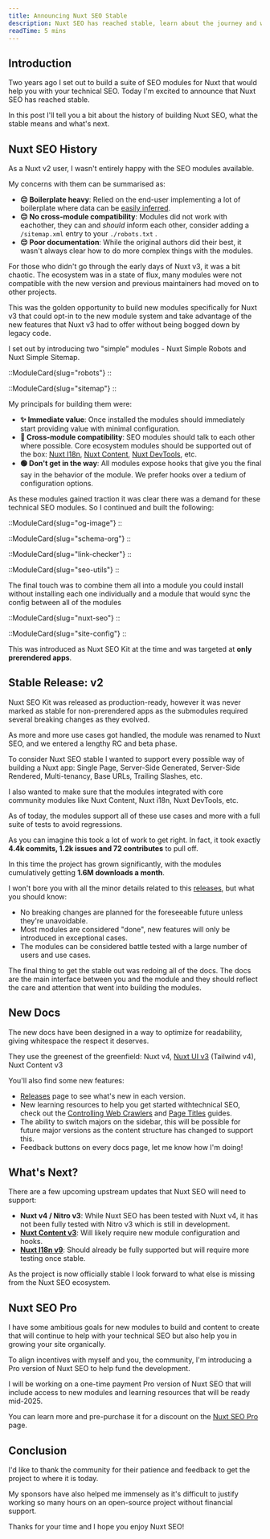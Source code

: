 ```yaml
---
title: Announcing Nuxt SEO Stable
description: Nuxt SEO has reached stable, learn about the journey and what's next.
readTime: 5 mins
---
```


## Introduction

Two years ago I set out to build a suite of SEO modules for Nuxt that would help you with your technical SEO. Today
I'm excited to announce that Nuxt SEO has reached stable.

In this post I'll tell you a bit about the history of building Nuxt SEO, what the stable means and what's next.

## Nuxt SEO History

As a Nuxt v2 user, I wasn't entirely happy with the SEO modules available.

My concerns with them can be summarised as:
- **😔 Boilerplate heavy**: Relied on the end-user implementing a lot of boilerplate where data can be [easily inferred](/docs/sitemap/guides/data-sources).
- **😔 No cross-module compatibility**: Modules did not work with eachother, they can and _should_ inform each other, consider adding a `/sitemap.xml` entry to your `./robots.txt` .
- **😔 Poor documentation**: While the original authors did their best, it wasn't always clear how to do more complex things with the modules.

For those who didn't go through the early days of Nuxt v3, it was a bit chaotic. The ecosystem was in a state of flux, many modules were not compatible with the new version
and previous maintainers had moved on to other projects.

This was the golden opportunity to build new modules specifically for Nuxt v3 that could opt-in to the new module system
and take advantage of the new features that Nuxt v3 had to offer without being bogged down by legacy code.

I set out by introducing two "simple" modules - Nuxt Simple Robots and Nuxt Simple Sitemap.

<div class="grid grid-cols-2 gap-5">

::ModuleCard{slug="robots"}
::

::ModuleCard{slug="sitemap"}
::

</div>

My principals for building them were:
- **✨ Immediate value**: Once installed the modules should immediately start providing value with minimal configuration.
- **🔄 Cross-module compatibility**: SEO modules should talk to each other where possible. Core ecosystem modules should be supported
  out of the box: [Nuxt I18n](https://i18n.nuxtjs.org/), [Nuxt Content](https://content.nuxt.com/), [Nuxt DevTools](https://devtools.nuxt.com/), etc.
- **🟢 Don't get in the way**: All modules expose hooks that give you the final say in the behavior of the module. We prefer hooks over a tedium of configuration options.

As these modules gained traction it was clear there was a demand for these technical SEO modules. So I continued and built the following:

<div class="grid grid-cols-2 gap-5">

::ModuleCard{slug="og-image"}
::

::ModuleCard{slug="schema-org"}
::

::ModuleCard{slug="link-checker"}
::

::ModuleCard{slug="seo-utils"}
::

</div>

The final touch was to combine them all into a module you could install without installing each one individually
and a module that would sync the config between all of the modules

<div class="grid grid-cols-2 gap-5">

::ModuleCard{slug="nuxt-seo"}
::

::ModuleCard{slug="site-config"}
::

</div>

This was introduced as Nuxt SEO Kit at the time and was targeted at **only prerendered apps**.

## Stable Release: v2

Nuxt SEO Kit was released as production-ready, however it was never marked as stable for non-prerendered apps as the submodules
required several breaking changes as they evolved.

As more and more use cases got handled, the module was renamed to Nuxt SEO, and we entered a lengthy RC and beta phase.

To consider Nuxt SEO stable I wanted to support every possible way of building a Nuxt app:
Single Page, Server-Side Generated, Server-Side Rendered, Multi-tenancy, Base URLs, Trailing Slashes, etc.

I also wanted to make sure that the modules integrated with core community modules like Nuxt Content, Nuxt i18n, Nuxt DevTools, etc.

As of today, the modules support all of these use cases and more with a full suite of tests to avoid regressions.

As you can imagine this took a lot of work to get right. In fact, it took exactly
**4.4k commits, 1.2k issues and 72 contributes** to pull off.

In this time the project has grown significantly, with the modules cumulatively getting **1.6M downloads a month**.

I won't bore you with all the minor details related to this [releases](/releases), but what you should know:
- No breaking changes are planned for the foreseeable future unless they're unavoidable.
- Most modules are considered "done", new features will only be introduced in exceptional cases.
- The modules can be considered battle tested with a large number of users and use cases.

The final thing to get the stable out was redoing all of the docs. The docs are the main interface between you and the module
and they should reflect the care and attention that went into building the modules.

## New Docs

The new docs have been designed in a way to optimize for readability, giving whitespace the respect it deserves.

They use the greenest of the greenfield: Nuxt v4, [Nuxt UI v3](https://ui3.nuxt.dev/) (Tailwind v4), Nuxt Content v3

You'll also find some new features:
- [Releases](/releases) page to see what's new in each version.
- New learning resources to help you get started withtechnical SEO, check out the [Controlling Web Crawlers](learn/controlling-crawlers) and [Page Titles](/learn/mastering-meta/titles) guides.
- The ability to switch majors on the sidebar, this will be possible for future major versions as the content structure has changed to support this.
- Feedback buttons on every docs page, let me know how I'm doing!

## What's Next?

There are a few upcoming upstream updates that Nuxt SEO will need to support:

- **Nuxt v4 / Nitro v3**: While Nuxt SEO has been tested with Nuxt v4, it has not been fully tested with Nitro v3 which is still in development.
- **[Nuxt Content v3](https://content3.nuxt.dev/)**: Will likely require new module configuration and hooks.
- **[Nuxt I18n v9](https://i18n.nuxtjs.org/docs/v9/guide/breaking-changes-in-v9)**: Should already be fully supported but will require more testing once stable.

As the project is now officially stable I look forward to what else is missing from the Nuxt SEO ecosystem.

## Nuxt SEO Pro

I have some ambitious goals for new modules to build and content to create that will continue to help with your technical SEO but
also help you in growing your site organically.

To align incentives with myself and you, the community, I'm introducing a Pro version of Nuxt SEO to help fund the development.

I will be working on a one-time payment Pro version of Nuxt SEO that will include access to new modules and learning resources
that will be ready mid-2025.

You can learn more and pre-purchase it for a discount on the [Nuxt SEO Pro](/pro) page.

## Conclusion

I'd like to thank the community for their patience and feedback to get the project to where it is today.

My sponsors have also helped me immensely as it's difficult to justify working so many hours on an open-source project without financial support.

Thanks for your time and I hope you enjoy Nuxt SEO!
